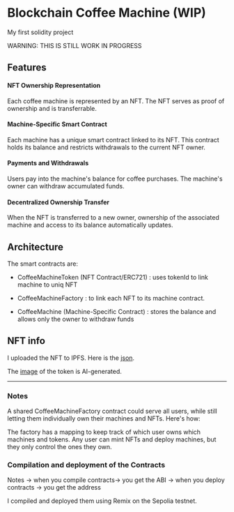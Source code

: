 # Blockchain Coffee Machine (WIP)

My first solidity project

WARNING: THIS IS STILL WORK IN PROGRESS

## Features

#### NFT Ownership Representation
Each coffee machine is represented by an NFT. The NFT serves as proof of ownership and is transferrable.

#### Machine-Specific Smart Contract
Each machine has a unique smart contract linked to its NFT. This contract holds its balance and restricts withdrawals to the current NFT owner.

#### Payments and Withdrawals
Users pay into the machine's balance for coffee purchases. The machine's owner can withdraw accumulated funds.

#### Decentralized Ownership Transfer
When the NFT is transferred to a new owner, ownership of the associated machine and access to its balance automatically updates.

## Architecture

The smart contracts are:

- CoffeeMachineToken (NFT Contract/ERC721) : uses tokenId to link machine to uniq NFT
  
- CoffeeMachineFactory : to link each NFT to its machine contract.
  
- CoffeeMachine (Machine-Specific Contract) : stores the balance and allows only the owner to withdraw funds

## NFT info

I uploaded the NFT to IPFS. Here is the [json](https://ipfs.io/ipfs/bafkreiguhoo2jy4c73kxdsd7d2ebcjjgw5boqsujddhoyje5oewe5oedum).

The [image](utils/CoffeeMachine.jpg) of the token is AI-generated.

----

### Notes

A shared CoffeeMachineFactory contract could serve all users, while still letting them individually own their machines and NFTs. Here's how:

The factory has a mapping to keep track of which user owns which machines and tokens.
Any user can mint NFTs and deploy machines, but they only control the ones they own.

### Compilation and deployment of the Contracts

Notes
-> when you compile contracts-> you get the ABI
-> when you deploy contracts -> you get the address

I compiled and deployed them using Remix on the Sepolia testnet.
